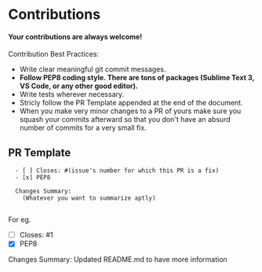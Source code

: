 # Contributions

#### Your contributions are always welcome!

Contribution Best Practices:
- Write clear meaningful git commit messages.
- **Follow PEP8 coding style. There are tons of packages (Sublime Text 3, VS Code, or any other good editor).**
- Write tests wherever necessary.
- Stricly follow the PR Template appended at the end of the document.
- When you make very minor changes to a PR of yours make sure you squash your commits afterward so that you don't have an absurd number of commits for a very small fix.

## PR Template
```
  - [ ] Closes: #(issue's number for which this PR is a fix)
  - [x] PEP8
  
  Changes Summary:
    (Whatever you want to summarize aptly)
    
```
For eg.

- [ ] Closes: #1
- [x] PEP8

Changes Summary:
  Updated README.md to have more information
